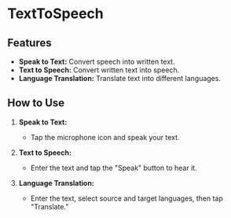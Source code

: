 # TextToSpeech
## Features

- **Speak to Text:** Convert speech into written text.
- **Text to Speech:** Convert written text into speech.
- **Language Translation:** Translate text into different languages.

## How to Use

1. **Speak to Text:**
   - Tap the microphone icon and speak your text.
   
2. **Text to Speech:**
   - Enter the text and tap the "Speak" button to hear it.
   
3. **Language Translation:**
   - Enter the text, select source and target languages, then tap "Translate."

